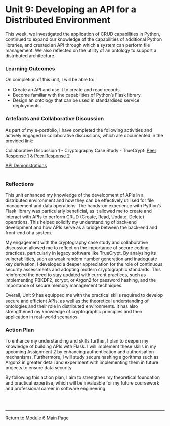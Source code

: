# Unit 9: Developing an API for a Distributed Environment

This week, we investigated the application of CRUD capabilities in Python, continued to expand our knowledge of the capabilities of additional Python libraries, and created an API through which a system can perform file management. We also reflected on the utility of an ontology to support a distributed architecture.

### Learning Outcomes
On completion of this unit, I will be able to:
 - Create an API and use it to create and read records.
 - Become familiar with the capabilities of Python’s Flask library.
 - Design an ontology that can be used in standardised service deployments.

### Artefacts and Collaborative Discussion 
As part of my e-portfolio, I have completed the following activities and actively engaged in collaborative discussions, which are documented in the provided link:

Collaborative Discussion 1 - Cryptography Case Study - TrueCrypt: [Peer Response 1](SSD_Unit09_Respond1.pdf) & [Peer Response 2](SSD_Unit09_Respond2.pdf)

[API Demonstrations](SSD_Unit10_Seminar.md) <br><br> 

### Reflections
This unit enhanced my knowledge of the development of APIs in a distributed environment and how they can be effectively utilised for file management and data operations. The hands-on experience with Python’s Flask library was particularly beneficial, as it allowed me to create and interact with APIs to perform CRUD (Create, Read, Update, Delete) operations. This helped solidify my understanding of back-end development and how APIs serve as a bridge between the back-end and front-end of a system.

My engagement with the cryptography case study and collaborative discussion allowed me to reflect on the importance of secure coding practices, particularly in legacy software like TrueCrypt. By analysing its vulnerabilities, such as weak random number generation and inadequate key derivation, I developed a deeper appreciation for the role of continuous security assessments and adopting modern cryptographic standards. This reinforced the need to stay updated with current practices, such as implementing PBKDF2, scrypt, or Argon2 for password hashing, and the importance of secure memory management techniques.

Overall, Unit 9 has equipped me with the practical skills required to develop secure and efficient APIs, as well as the theoretical understanding of ontologies and their role in distributed environments. It has also strengthened my knowledge of cryptographic principles and their application in real-world scenarios.

### Action Plan
To enhance my understanding and skills further, I plan to deepen my knowledge of building APIs with Flask.  I will implement these skills in my upcoming Assignment 2 by enhancing authentication and authorisation mechanisms.  Furthermore, I will study secure hashing algorithms such as Argon2 in greater detail and experiment with implementing them in future projects to ensure data security.

By following this action plan, I aim to strengthen my theoretical foundation and practical expertise, which will be invaluable for my future coursework and professional career in software engineering.

<br><br>

--- 

[Return to Module 6 Main Page](SSD_main.md)
